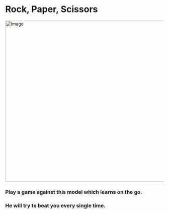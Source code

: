 # Rock, Paper, Scissors

<img width="512" height="512" alt="image" src="https://github.com/user-attachments/assets/482ae395-1650-48a3-af5f-56bdb30c7a49" />

### Play a game against this model which learns on the go.
### He will try to beat you every single time.
